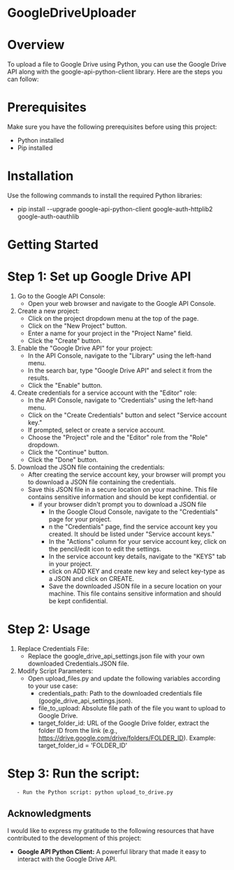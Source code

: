 # GoogleDriveUploader

# Overview
To upload a file to Google Drive using Python, you can use the Google Drive API along with the google-api-python-client library. Here are the steps you can follow:

# Prerequisites
Make sure you have the following prerequisites before using this project:
  - Python installed
  - Pip installed

# Installation
Use the following commands to install the required Python libraries:
  - pip install --upgrade google-api-python-client google-auth-httplib2 google-auth-oauthlib

# Getting Started
  # Step 1: Set up Google Drive API
  1. Go to the Google API Console:
      - Open your web browser and navigate to the Google API Console.
  2. Create a new project:
      - Click on the project dropdown menu at the top of the page.
      - Click on the "New Project" button.
      - Enter a name for your project in the "Project Name" field.
      - Click the "Create" button.
  3. Enable the "Google Drive API" for your project:
      - In the API Console, navigate to the "Library" using the left-hand menu.
      - In the search bar, type "Google Drive API" and select it from the results.
      - Click the "Enable" button.
  4. Create credentials for a service account with the "Editor" role:
      - In the API Console, navigate to "Credentials" using the left-hand menu.
      - Click on the "Create Credentials" button and select "Service account key."
      - If prompted, select or create a service account.
      - Choose the "Project" role and the "Editor" role from the "Role" dropdown.
      - Click the "Continue" button.
      - Click the "Done" button.
  5. Download the JSON file containing the credentials:
      - After creating the service account key, your browser will prompt you to download a JSON file containing the credentials.
      - Save this JSON file in a secure location on your machine. This file contains sensitive information and should be kept confidential.
      or
        - if your browser didn't prompt you to download a JSON file
          - In the Google Cloud Console, navigate to the "Credentials" page for your project.
          - n the "Credentials" page, find the service account key you created. It should be listed under "Service account keys."
          - In the "Actions" column for your service account key, click on the pencil/edit icon to edit the settings.
          - In the service account key details, navigate to the "KEYS" tab in your project.
          - click on ADD KEY and create new key and select key-type as a JSON and click on CREATE.
          - Save the downloaded JSON file in a secure location on your machine. This file contains sensitive information and should be kept confidential.

  # Step 2: Usage
  1. Replace Credentials File:
      - Replace the google_drive_api_settings.json file with your own downloaded Credentials.JSON file.
  2. Modify Script Parameters:
      - Open upload_files.py and update the following variables according to your use case:
        - credentials_path: Path to the downloaded credentials file (google_drive_api_settings.json).
        - file_to_upload: Absolute file path of the file you want to upload to Google Drive.
        - target_folder_id: URL of the Google Drive folder, extract the folder ID from the link (e.g., https://drive.google.com/drive/folders/FOLDER_ID).
          Example: target_folder_id = 'FOLDER_ID'
          
  # Step 3: Run the script:
       - Run the Python script: python upload_to_drive.py












## Acknowledgments
I would like to express my gratitude to the following resources that have contributed to the development of this project:
- **Google API Python Client:** A powerful library that made it easy to interact with the Google Drive API.

